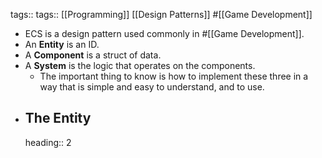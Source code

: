 tags:: tags:: [[Programming]] [[Design Patterns]] #[[Game Development]]

- ECS is a design pattern used commonly in #[[Game Development]].
- An **Entity** is an ID.
- A **Component** is a struct of data.
- A **System** is the logic that operates on the components.
	- The important thing to know is how to implement these three in a way that is simple and easy to understand, and to use.
- ## The Entity
  heading:: 2